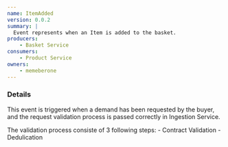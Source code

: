 ```yaml
---
name: ItemAdded
version: 0.0.2
summary: |
  Event represents when an Item is added to the basket.
producers:
    - Basket Service
consumers:
    - Product Service
owners:
    - memeberone
---
```


### Details

This event is triggered when a demand has been requested by the buyer, and the request validation process is passed correctly in Ingestion Service.

The validation process consiste of 3 following steps:
    - Contract Validation
    - Dedulication

<Mermaid />

<NodeGraph title="Consumer / Producer Diagram" />

<SchemaViewer />​

<Schema />